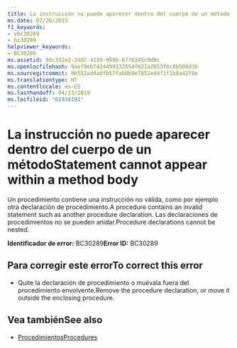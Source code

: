 ```yaml
---
title: La instrucción no puede aparecer dentro del cuerpo de un método
ms.date: 07/20/2015
f1_keywords:
- vbc30289
- bc30289
helpviewer_keywords:
- BC30289
ms.assetid: 9dc332e2-3dd7-4159-959b-6776345c9d0c
ms.openlocfilehash: 9aef9eb7424499132554f021a2653f6c8b508d3b
ms.sourcegitcommit: 9b552addadfb57fab0b9e7852ed4f1f1b8a42f8e
ms.translationtype: HT
ms.contentlocale: es-ES
ms.lasthandoff: 04/23/2019
ms.locfileid: "61934191"
---
```

# <a name="statement-cannot-appear-within-a-method-body"></a><span data-ttu-id="b488c-102">La instrucción no puede aparecer dentro del cuerpo de un método</span><span class="sxs-lookup"><span data-stu-id="b488c-102">Statement cannot appear within a method body</span></span>
<span data-ttu-id="b488c-103">Un procedimiento contiene una instrucción no válida, como por ejemplo otra declaración de procedimiento.</span><span class="sxs-lookup"><span data-stu-id="b488c-103">A procedure contains an invalid statement such as another procedure declaration.</span></span> <span data-ttu-id="b488c-104">Las declaraciones de procedimientos no se pueden anidar.</span><span class="sxs-lookup"><span data-stu-id="b488c-104">Procedure declarations cannot be nested.</span></span>  
  
 <span data-ttu-id="b488c-105">**Identificador de error:** BC30289</span><span class="sxs-lookup"><span data-stu-id="b488c-105">**Error ID:** BC30289</span></span>  
  
## <a name="to-correct-this-error"></a><span data-ttu-id="b488c-106">Para corregir este error</span><span class="sxs-lookup"><span data-stu-id="b488c-106">To correct this error</span></span>  
  
- <span data-ttu-id="b488c-107">Quite la declaración de procedimiento o muévala fuera del procedimiento envolvente.</span><span class="sxs-lookup"><span data-stu-id="b488c-107">Remove the procedure declaration, or move it outside the enclosing procedure.</span></span>  
  
## <a name="see-also"></a><span data-ttu-id="b488c-108">Vea también</span><span class="sxs-lookup"><span data-stu-id="b488c-108">See also</span></span>

- [<span data-ttu-id="b488c-109">Procedimientos</span><span class="sxs-lookup"><span data-stu-id="b488c-109">Procedures</span></span>](../../visual-basic/programming-guide/language-features/procedures/index.md)
